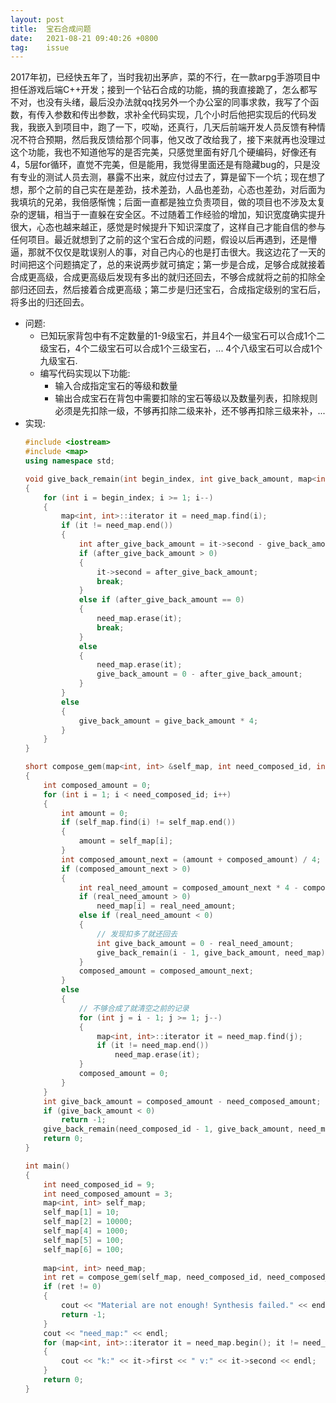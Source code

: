 ```yaml
---
layout: post
title:  宝石合成问题
date:   2021-08-21 09:40:26 +0800
tag:    issue
---
```


2017年初，已经快五年了，当时我初出茅庐，菜的不行，在一款arpg手游项目中担任游戏后端C++开发；接到一个钻石合成的功能，搞的我直接跪了，怎么都写不对，也没有头绪，最后没办法就qq找另外一个办公室的同事求救，我写了个函数，有传入参数和传出参数，求补全代码实现，几个小时后他把实现后的代码发我，我嵌入到项目中，跑了一下，哎呦，还真行，几天后前端开发人员反馈有种情况不符合预期，然后我反馈给那个同事，他又改了改给我了，接下来就再也没理过这个功能，我也不知道他写的是否完美，只感觉里面有好几个硬编码，好像还有4，5层for循环，直觉不完美，但是能用，我觉得里面还是有隐藏bug的，只是没有专业的测试人员去测，暴露不出来，就应付过去了，算是留下一个坑；现在想了想，那个之前的自己实在是差劲，技术差劲，人品也差劲，心态也差劲，对后面为我填坑的兄弟，我倍感惭愧；后面一直都是独立负责项目，做的项目也不涉及太复杂的逻辑，相当于一直躲在安全区。不过随着工作经验的增加，知识宽度确实提升很大，心态也越来越正，感觉是时候提升下知识深度了，这样自己才能自信的参与任何项目。最近就想到了之前的这个宝石合成的问题，假设以后再遇到，还是懵逼，那就不仅仅是耽误别人的事，对自己内心的也是打击很大。我这边花了一天的时间把这个问题搞定了，总的来说两步就可搞定；第一步是合成，足够合成就接着合成更高级，合成更高级后发现有多出的就归还回去，不够合成就将之前的扣除全部归还回去，然后接着合成更高级；第二步是归还宝石，合成指定级别的宝石后，将多出的归还回去。

- 问题:
    - 已知玩家背包中有不定数量的1-9级宝石，并且4个一级宝石可以合成1个二级宝石，4个二级宝石可以合成1个三级宝石，... 4个八级宝石可以合成1个九级宝石.
    - 编写代码实现以下功能:
        - 输入合成指定宝石的等级和数量
        - 输出合成宝石在背包中需要扣除的宝石等级以及数量列表，扣除规则必须是先扣除一级，不够再扣除二级来补，还不够再扣除三级来补，...
- 实现:
    ```c++
    #include <iostream>
    #include <map>
    using namespace std;

    void give_back_remain(int begin_index, int give_back_amount, map<int, int> &need_map)
    {
        for (int i = begin_index; i >= 1; i--)
        {
            map<int, int>::iterator it = need_map.find(i);
            if (it != need_map.end())
            {
                int after_give_back_amount = it->second - give_back_amount * 4;
                if (after_give_back_amount > 0)
                {
                    it->second = after_give_back_amount;
                    break;
                }
                else if (after_give_back_amount == 0)
                {
                    need_map.erase(it);
                    break;
                }
                else
                {
                    need_map.erase(it);
                    give_back_amount = 0 - after_give_back_amount;
                }
            }
            else
            {
                give_back_amount = give_back_amount * 4;
            }
        }
    }

    short compose_gem(map<int, int> &self_map, int need_composed_id, int need_composed_amount, map<int, int> &need_map)
    {
        int composed_amount = 0;
        for (int i = 1; i < need_composed_id; i++)
        {
            int amount = 0;
            if (self_map.find(i) != self_map.end())
            {
                amount = self_map[i];
            }
            int composed_amount_next = (amount + composed_amount) / 4;
            if (composed_amount_next > 0)
            {
                int real_need_amount = composed_amount_next * 4 - composed_amount;
                if (real_need_amount > 0)
                    need_map[i] = real_need_amount;
                else if (real_need_amount < 0)
                {
                    // 发现扣多了就还回去
                    int give_back_amount = 0 - real_need_amount;
                    give_back_remain(i - 1, give_back_amount, need_map);
                }
                composed_amount = composed_amount_next;
            }
            else
            {
                // 不够合成了就清空之前的记录
                for (int j = i - 1; j >= 1; j--)
                {
                    map<int, int>::iterator it = need_map.find(j);
                    if (it != need_map.end())
                        need_map.erase(it);
                }
                composed_amount = 0;
            }
        }
        int give_back_amount = composed_amount - need_composed_amount;
        if (give_back_amount < 0)
            return -1;
        give_back_remain(need_composed_id - 1, give_back_amount, need_map);
        return 0;
    }

    int main()
    {
        int need_composed_id = 9;
        int need_composed_amount = 3;
        map<int, int> self_map;
        self_map[1] = 10;
        self_map[2] = 10000;
        self_map[4] = 1000;
        self_map[5] = 100;
        self_map[6] = 100;
        
        map<int, int> need_map;
        int ret = compose_gem(self_map, need_composed_id, need_composed_amount, need_map);
        if (ret != 0)
        {
            cout << "Material are not enough! Synthesis failed." << endl;
            return -1;
        }
        cout << "need_map:" << endl;
        for (map<int, int>::iterator it = need_map.begin(); it != need_map.end(); it++)
        {
            cout << "k:" << it->first << " v:" << it->second << endl;
        }
        return 0;
    }
    ```